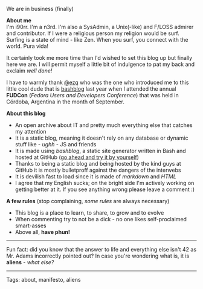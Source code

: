 We are in business (finally)

**About me**                                                                             
I'm i90rr. I'm a n3rd. I'm also a SysAdmin, a Unix(-like) and F/LOSS admirer and contributor. If I were a religious person my religion would be surf. Surfing is a state of mind - like Zen. When you surf, you connect with the world. Pura vida!

It certainly took me more time than I'd wished to set this blog up but finally here we are. I will permit myself a little bit of indulgence to pat my back and exclaim *well done!*

I have to warmly thank [@ezq](https://cardinali.org "Ezequiel Cardinali") who was the one who introduced me to this little cool dude that is [bashblog](https://github.com/cfenollosa/bashblog) last year when I attended the annual **FUDCon** (*Fedora Users and Developers Conference*) that was held in Córdoba, Argentina in the month of September.

**About this blog**                                                                 

* An open archive about IT and pretty much everything else that catches my attention
* It is a static blog, meaning it doesn't rely on any database or dynamic stuff like - *ughh* - JS and friends
* It is made using *bashblog*, a static site generator written in Bash and hosted at GitHub ([go ahead and try it by yourself](https://pages.github.com "GitHub Pages"))
* Thanks to being a static blog and being hosted by the kind guys at GitHub it is mostly bulletproff against the dangers of the interwebs
* It is devilish fast to load since it is made of *markdown* and *HTML*
* I agree that my English sucks; on the bright side I'm actively working on getting better at it. If you see anything wrong please leave a comment :)

**A few rules** (stop complaining, *some rules* are always necessary)                                  

* This blog is a place to learn, to share, to grow and to evolve
* When commenting try to not be a dick - no one likes self-proclaimed smart-asses
* Above all, **have phun!**

***
Fun fact: did you know that the answer to life and everything else isn't 42 as Mr. Adams incorrectly pointed out? In case you're wondering what is, it is **aliens** - *what else?*
***


Tags: about, manifesto, aliens
